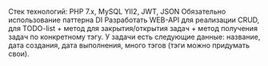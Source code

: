 Стек технологий:
PHP 7.x, MySQL
YII2, JWT, JSON
Обязательно использование паттерна DI
Разработать WEB-API для реализации CRUD, для TODO-list + метод для закрытия/открытия задач + метод получения задач по конкретному тэгу. У задачи есть следующие данные: название, дата создания, дата выполнения, много тэгов (тэги можно придумать свои).
